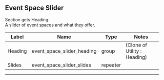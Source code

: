 ## Event Space Slider
Section gets Heading</br>
A slider of event spaces and what they offer.

<table class="ll-fields-table">
  <thead>
    <th>Label</th>
    <th>Name</th>
    <th>Type</th>
    <th>Notes</th>
  </thead>
  <tbody>
                    <tr>
                      <td>Heading</td>
                      <td>event_space_slider_heading</td>
                      <td>group</td>
                      <td> (Clone of Utility : Heading)</td>
                    </tr>
        <tr>
          <td>Slides</td>
          <td>event_space_slider_slides</td>
          <td>repeater</td>
          <td></td>
        </tr>
  </tbody>
</table>

***